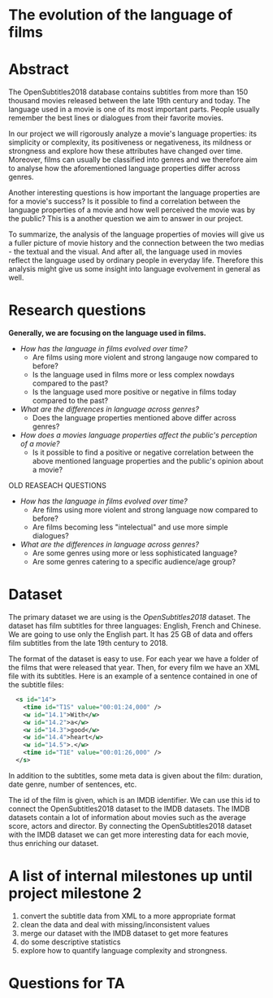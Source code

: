 # The evolution of the language of films

# Abstract
The OpenSubtitles2018 database contains subtitles from more than 150 thousand movies released between the late 19th century and today. The language used in a movie is one of its most important parts. People usually remember the best lines or dialogues from their favorite movies. 

In our project we will rigorously analyze a movie's language properties: its simplicity or complexity, its positiveness or negativeness, its mildness or strongness and explore how these attributes have changed over time. Moreover, films can usually be classified into genres and we therefore aim to analyse how the aforementioned language properties differ across genres.

Another interesting questions is how important the language properties are for a movie's success? Is it possible to find a correlation between the language properties of a movie and how well perceived the movie was by the public? This is a another question we aim to answer in our project.

To summarize, the analysis of the language properties of movies will give us a fuller picture of movie history and the connection between the two medias - the textual and the visual. And after all, the language used in movies reflect the language used by ordinary people in everyday life. Therefore this analysis might give us some insight into language evolvement in general as well.



# Research questions
__Generally, we are focusing on the language used in films.__

* _How has the language in films evolved over time?_ 
  * Are films using more violent and strong langauge now compared to before?
  * Is the language used in films more or less complex nowdays compared to the past?
  * Is the language used more positive or negative in films today compared to the past? 
* _What are the differences in language across genres?_
  * Does the language properties mentioned above differ across genres? 
* _How does a movies language properties affect the public's perception of a movie?_
   * Is it possible to find a positive or negative correlation between the above mentioned language properties and the public's opinion about a movie?




 OLD REASEACH QUESTIONS 

* _How has the language in films evolved over time?_ 
    * Are films using more violent and strong language now compared to before?
    * Are films becoming less "intelectual" and use more simple dialogues?
* _What are the differences in language across genres?_
    * Are some genres using more or less sophisticated language?
    * Are some genres catering to a specific audience/age group? 


# Dataset
The primary dataset we are using is the _OpenSubtitles2018_ dataset. The dataset has film subtitles for three languages: English, French and Chinese. We are going to use only the English part. It has 25 GB of data and offers film subtitles from the late 19th century to 2018. 

The format of the dataset is easy to use. For each year we have a folder of the films that were released that year. Then, for every film we have an XML file with its subtitles. Here is an example of 
a sentence contained in one of the subtitle files:

```xml
  <s id="14">
    <time id="T1S" value="00:01:24,000" />
    <w id="14.1">With</w>
    <w id="14.2">a</w>
    <w id="14.3">good</w>
    <w id="14.4">heart</w>
    <w id="14.5">.</w>
    <time id="T1E" value="00:01:26,000" />
  </s>
```
In addition to the subtitles, some meta data is given about the film: duration, date genre, number of sentences, etc.

The id of the film is given, which is an IMDB identifier. We can use this id to connect the OpenSubtitles2018 dataset to the IMDB datasets. The IMDB datasets contain a lot of information about movies such as the average score, actors and director. By connecting the OpenSubtitles2018 dataset with the IMDB dataset we can get more interesting data for each movie, thus enriching our dataset.  

# A list of internal milestones up until project milestone 2
1. convert the subtitle data from XML to a more appropriate format
2. clean the data and deal with missing/inconsistent values
3. merge our dataset with the IMDB dataset to get more features
4. do some descriptive statistics
5. explore how to quantify language complexity and strongness.

# Questions for TA
